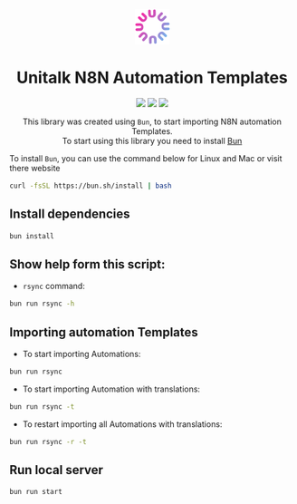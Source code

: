 <div align="center">

![Unitalk](images/default-avatar-transparent.png)

# Unitalk N8N Automation Templates

[![][github-release-shield]][github-release-link]
[![][github-main-check-shield]][github-main-check-link]
[![][github-version-shield]][github-main-check-link]

This library was created using `Bun`, to start importing N8N automation Templates.<br/>
To start using this library you need to install [Bun](https://bun.com)
</div>

To install `Bun`, you can use the command below for Linux and Mac or visit there website

```bash
curl -fsSL https://bun.sh/install | bash
```

## Install dependencies

```bash
bun install
```

## Show help form this script:

- `rsync` command:

```bash
bun run rsync -h
```

## Importing automation Templates

- To start importing Automations: 

```bash
bun run rsync
```

- To start importing Automation with translations:

```bash
bun run rsync -t
```

- To restart importing all Automations with translations:

```bash
bun run rsync -r -t
```

## Run local server

```bash
bun run start
```

[github-release-link]: https://github.com/unitalkai/automation/releases
[github-release-shield]: https://img.shields.io/github/v/release/unitalkai/automation?color=369eff&labelColor=black&logo=github&style=flat-square
[github-main-check-link]: https://github.com/unitalkai/automation
[github-main-check-shield]: https://img.shields.io/github/check-runs/unitalkai/automation/main
[github-version-shield]: https://img.shields.io/badge/1.0.0?style=flat-square&label=version&labelColor=red&color=bleu
